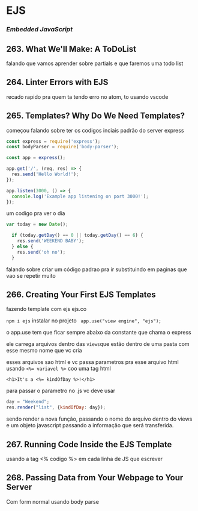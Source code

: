 # EJS

### ***Embedded JavaScript***

## 263. What We'll Make: A ToDoList

falando que vamos aprender sobre partials e que faremos uma todo list

## 264. Linter Errors with EJS

recado rapido pra quem ta tendo erro no atom, to usando vscode

## 265. Templates? Why Do We Need Templates?

começou falando sobre ter os codigos inciais padrão do server express
```javascript
const express = require('express');
const bodyParser = require('body-parser');

const app = express();

app.get('/', (req, res) => {
  res.send('Hello World!');
});

app.listen(3000, () => {
  console.log('Example app listening on port 3000!');
});
```

um codigo pra ver o dia
```javascript
var today = new Date();

  if (today.getDay() == 0 || today.getDay() == 6) {
    res.send('WEEKEND BABY');
  } else {
    res.send('oh no');
  }
```

falando sobre criar um código padrao pra ir substituindo em paginas que vao se repetir muito

## 266. Creating Your First EJS Templates

fazendo template com ejs
ejs.co

`npm i ejs` instalar no projeto
` app.use("view engine", "ejs");`

o app.use tem que ficar sempre abaixo da constante que chama o express

ele carrega arquivos dentro das `views`que estão dentro de uma pasta com esse mesmo nome que vc cria

esses arquivos sao html e vc passa parametros pra esse arquivo html usando
`<%= variavel %>` coo uma tag html

`<h1>It's a <%= kindOfDay %>!</h1>` 

para passar o parametro no .js vc deve usar 

```javascript
day = "Weekend";
res.render("list", {kindOfDay: day});
```

sendo render a nova função, passando o nome do arquivo dentro do views e um objeto javascript passando a informação que será transferida.

## 267. Running Code Inside the EJS Template

usando a tag <% codigo %> em cada linha de JS que escrever

## 268. Passing Data from Your Webpage to Your Server

Com form normal usando body parse
